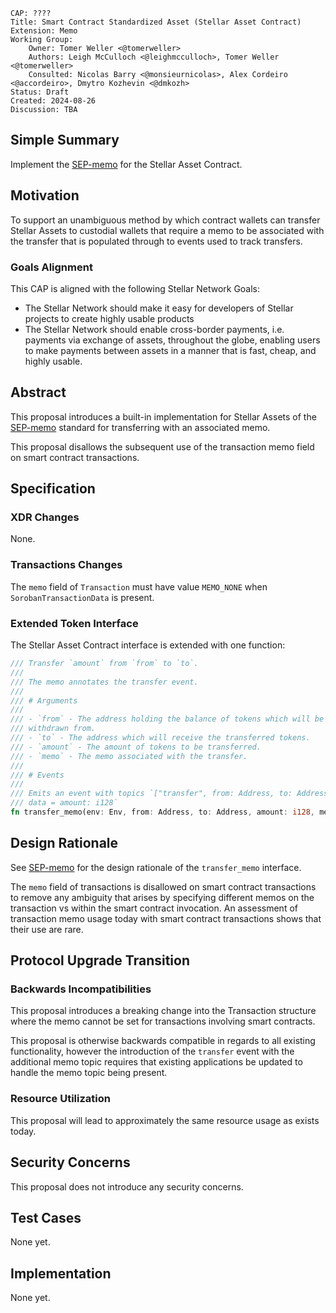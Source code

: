```
CAP: ????
Title: Smart Contract Standardized Asset (Stellar Asset Contract) Extension: Memo
Working Group:
    Owner: Tomer Weller <@tomerweller>
    Authors: Leigh McCulloch <@leighmcculloch>, Tomer Weller <@tomerweller>
    Consulted: Nicolas Barry <@monsieurnicolas>, Alex Cordeiro <@accordeiro>, Dmytro Kozhevin <@dmkozh>
Status: Draft
Created: 2024-08-26
Discussion: TBA
```

## Simple Summary

Implement the [SEP-memo] for the Stellar Asset Contract.

## Motivation

To support an unambiguous method by which contract wallets can transfer Stellar Assets to custodial wallets that require
a memo to be associated with the transfer that is populated through to events used to track transfers.

### Goals Alignment

This CAP is aligned with the following Stellar Network Goals:

- The Stellar Network should make it easy for developers of Stellar projects to create highly usable products
- The Stellar Network should enable cross-border payments, i.e. payments via exchange of assets, throughout the globe,
  enabling users to make payments between assets in a manner that is fast, cheap, and highly usable.

## Abstract

This proposal introduces a built-in implementation for Stellar Assets of the [SEP-memo] standard for transferring with
an associated memo.

This proposal disallows the subsequent use of the transaction memo field on smart contract transactions.

## Specification

### XDR Changes

None.

### Transactions Changes

The `memo` field of `Transaction` must have value `MEMO_NONE` when `SorobanTransactionData` is present.

### Extended Token Interface

The Stellar Asset Contract interface is extended with one function:

```rust
/// Transfer `amount` from `from` to `to`.
///
/// The memo annotates the transfer event.
///
/// # Arguments
///
/// - `from` - The address holding the balance of tokens which will be
/// withdrawn from.
/// - `to` - The address which will receive the transferred tokens.
/// - `amount` - The amount of tokens to be transferred.
/// - `memo` - The memo associated with the transfer.
///
/// # Events
///
/// Emits an event with topics `["transfer", from: Address, to: Address, memo: u64, sep0011_asset: String],
/// data = amount: i128`
fn transfer_memo(env: Env, from: Address, to: Address, amount: i128, memo: u64);
```

## Design Rationale

See [SEP-memo] for the design rationale of the `transfer_memo` interface.

The `memo` field of transactions is disallowed on smart contract transactions to remove any ambiguity that arises by
specifying different memos on the transaction vs within the smart contract invocation. An assessment of transaction memo
usage today with smart contract transactions shows that their use are rare.

## Protocol Upgrade Transition

### Backwards Incompatibilities

This proposal introduces a breaking change into the Transaction structure where the memo cannot be set for transactions
involving smart contracts.

This proposal is otherwise backwards compatible in regards to all existing functionality, however the introduction of
the `transfer` event with the additional memo topic requires that existing applications be updated to handle the memo
topic being present.

### Resource Utilization

This proposal will lead to approximately the same resource usage as exists today.

## Security Concerns

This proposal does not introduce any security concerns.

## Test Cases

None yet.

## Implementation

None yet.

[SEP-memo]: ../ecosystem/sep-memo.md

